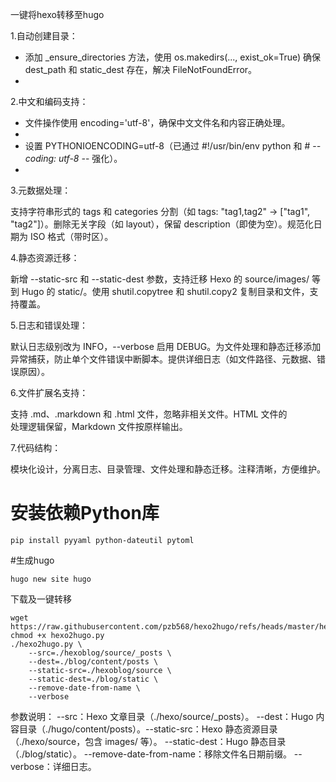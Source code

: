 一键将hexo转移至hugo


1.自动创建目录：
* 添加 _ensure_directories 方法，使用 os.makedirs(..., exist_ok=True) 确保 dest_path 和 static_dest 存在，解决 FileNotFoundError。
* 
2.中文和编码支持：
  
* 文件操作使用 encoding='utf-8'，确保中文文件名和内容正确处理。
* 
* 设置 PYTHONIOENCODING=utf-8（已通过 #!/usr/bin/env python 和 # -*- coding: utf-8 -*- 强化）。
* 
3.元数据处理：
  
支持字符串形式的 tags 和 categories 分割（如 tags: "tag1,tag2" → ["tag1", "tag2"]）。删除无关字段（如 layout），保留 description（即使为空）。规范化日期为 ISO 格式（带时区）。

4.静态资源迁移：

新增 --static-src 和 --static-dest 参数，支持迁移 Hexo 的 source/images/ 等到 Hugo 的 static/。使用 shutil.copytree 和 shutil.copy2 复制目录和文件，支持覆盖。

5.日志和错误处理：

默认日志级别改为 INFO，--verbose 启用 DEBUG。为文件处理和静态迁移添加异常捕获，防止单个文件错误中断脚本。提供详细日志（如文件路径、元数据、错误原因）。

6.文件扩展名支持：

支持 .md、.markdown 和 .html 文件，忽略非相关文件。HTML 文件的 <br /> 处理逻辑保留，Markdown 文件按原样输出。

7.代码结构：

模块化设计，分离日志、目录管理、文件处理和静态迁移。注释清晰，方便维护。

# 安装依赖Python库

```
pip install pyyaml python-dateutil pytoml

```
#生成hugo
```
hugo new site hugo
```

下载及一键转移

```
wget https://raw.githubusercontent.com/pzb568/hexo2hugo/refs/heads/master/hexo2hugo.py
chmod +x hexo2hugo.py
./hexo2hugo.py \
    --src=./hexoblog/source/_posts \
    --dest=./blog/content/posts \
    --static-src=./hexoblog/source \
    --static-dest=./blog/static \
    --remove-date-from-name \
    --verbose

```
参数说明：
--src：Hexo 文章目录（./hexo/source/_posts）。
--dest：Hugo 内容目录（./hugo/content/posts）。--static-src：Hexo 静态资源目录（./hexo/source，包含 images/ 等）。
--static-dest：Hugo 静态目录（./blog/static）。
--remove-date-from-name：移除文件名日期前缀。
--verbose：详细日志。
